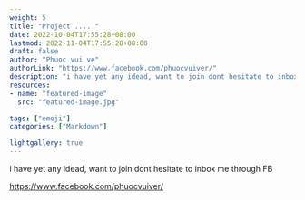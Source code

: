 ```yaml
---
weight: 5
title: "Project .... "
date: 2022-10-04T17:55:28+08:00
lastmod: 2022-11-04T17:55:28+08:00
draft: false
author: "Phuoc vui ve"
authorLink: "https://www.facebook.com/phuocvuiver/"
description: "i have yet any idead, want to join dont hesitate to inbox me through FB"
resources:
- name: "featured-image"
  src: "featured-image.jpg"

tags: ["emoji"]
categories: ["Markdown"]

lightgallery: true
---
```


i have yet any idead, want to join dont hesitate to inbox me through FB

https://www.facebook.com/phuocvuiver/

<!--more-->


